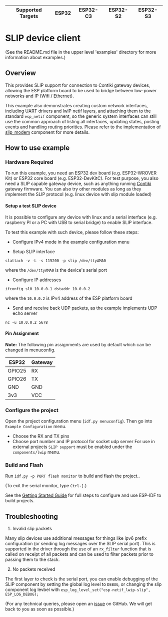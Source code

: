 | Supported Targets | ESP32 | ESP32-C3 | ESP32-S2 | ESP32-S3 |
| ----------------- | ----- | -------- | -------- | -------- |

# SLIP device client

(See the README.md file in the upper level 'examples' directory for more information about examples.)

## Overview

This provides SLIP support for connection to Contiki gateway devices, allowing the ESP platform board to be used to bridge between low-power networks and IP (Wifi / Ethernet).

This example also demonstrates creating custom network interfaces, including UART drivers and lwIP netif layers, and attaching them to the standard `esp_netif` component, so the generic system interfaces can still use the common approach of listing all interfaces, updating states, posting events and handling routing priorities. Please refer to the implementation of [slip_modem](components/slip_modem) component for more details.

## How to use example

### Hardware Required

To run this example, you need an ESP32 dev board (e.g. ESP32-WROVER Kit) or ESP32 core board (e.g. ESP32-DevKitC).
For test purpose, you also need a SLIP capable gateway device, such as anything running [Contiki](https://github.com/contiki-os/contiki) gateway firmware.
You can also try other modules as long as they implement the SLIP protocol (e.g. linux device with slip module loaded)

#### Setup a test SLIP device

It is possible to configure any device with linux and a serial interface
(e.g. raspberry PI or a PC with USB to serial bridge) to enable SLIP interface.

To test this example with such device, please follow these steps:

- Configure IPv4 mode in the example configuration menu

- Setup SLIP interface
```
slattach -v -L -s 115200 -p slip /dev/ttyAMA0
```
where the `/dev/ttyAMA0` is the device's serial port

- Configure IP addresses
```
ifconfig sl0 10.0.0.1 dstaddr 10.0.0.2
```
where the `10.0.0.2` is IPv4 address of the ESP platform board

- Send and receive back UDP packets, as the example implements UDP echo server
```
nc -u 10.0.0.2 5678
```

#### Pin Assignment

**Note:** The following pin assignments are used by default which can be changed in menuconfig.

| ESP32  | Gateway |
| ------ | -------------- |
| GPIO25 | RX             |
| GPIO26 | TX             |
| GND    | GND            |
| 3v3    | VCC            |

### Configure the project

Open the project configuration menu (`idf.py menuconfig`). Then go into `Example Configuration` menu.

- Choose the RX and TX pins
- Choose port number and IP protocol for socket udp server
For use in external projects `SLIP support` must be enabled under the `components/lwip` menu.


### Build and Flash

Run `idf.py -p PORT flash monitor` to build and flash the project..

(To exit the serial monitor, type ``Ctrl-]``.)

See the [Getting Started Guide](https://docs.espressif.com/projects/esp-idf/en/latest/get-started/index.html) for full steps to configure and use ESP-IDF to build projects.



## Troubleshooting

1. Invalid slip packets

Many slip devices use additional messages for things like ipv6 prefix configuration (or sending log messages over the SLIP serial port). This is supported in the driver through the use of an `rx_filter` function that is called on receipt of all packets and can be used to filter packets prior to passing them to the stack.

2. No packets received

The first layer to check is the serial port, you can enable debugging of the SLIP component by setting the global log level to `DEBUG`, or changing the slip component log levbel with `esp_log_level_set("esp-netif_lwip-slip", ESP_LOG_DEBUG);`

(For any technical queries, please open an [issue](https://github.com/espressif/esp-idf/issues) on GitHub. We will get back to you as soon as possible.)
